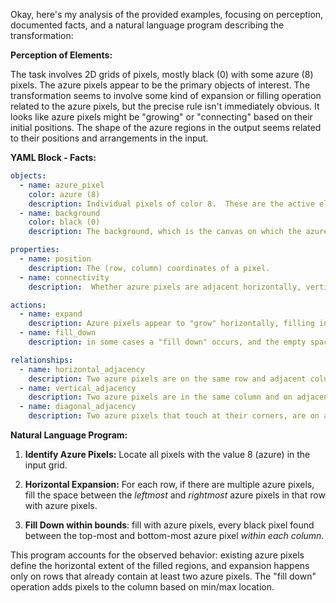 Okay, here's my analysis of the provided examples, focusing on perception, documented facts, and a natural language program describing the transformation:

**Perception of Elements:**

The task involves 2D grids of pixels, mostly black (0) with some azure (8) pixels.  The azure pixels appear to be the primary objects of interest. The transformation seems to involve some kind of expansion or filling operation related to the azure pixels, but the precise rule isn't immediately obvious. It looks like azure pixels might be "growing" or "connecting" based on their initial positions. The shape of the azure regions in the output seems related to their positions and arrangements in the input.

**YAML Block - Facts:**


```yaml
objects:
  - name: azure_pixel
    color: azure (8)
    description: Individual pixels of color 8.  These are the active elements in the transformation.
  - name: background
    color: black (0)
    description: The background, which is the canvas on which the azure pixels operate.

properties:
  - name: position
    description: The (row, column) coordinates of a pixel.
  - name: connectivity
    description:  Whether azure pixels are adjacent horizontally, vertically, or diagonally.

actions:
  - name: expand
    description: Azure pixels appear to "grow" horizontally, filling in gaps between them.
  - name: fill_down
    description: in some cases a "fill down" occurs, and the empty space between azure pixels gets filled

relationships:
  - name: horizontal_adjacency
    description: Two azure pixels are on the same row and adjacent columns.
  - name: vertical_adjacency
    description: Two azure pixels are in the same column and on adjacent rows
  - name: diagonal_adjacency
    description: Two azure pixels that touch at their corners, are on adjacent rows, and have columns that differ by one.

```


**Natural Language Program:**

1.  **Identify Azure Pixels:** Locate all pixels with the value 8 (azure) in the input grid.

2.  **Horizontal Expansion:** For each row, if there are multiple azure pixels, fill the space between the *leftmost* and *rightmost* azure pixels in that row with azure pixels.

3. **Fill Down within bounds**: fill with azure pixels, every black pixel found between the top-most and bottom-most azure pixel *within each column*.

This program accounts for the observed behavior: existing azure pixels define the horizontal extent of the filled regions, and expansion happens only on rows that already contain at least two azure pixels. The "fill down" operation adds pixels to the column based on min/max location.
